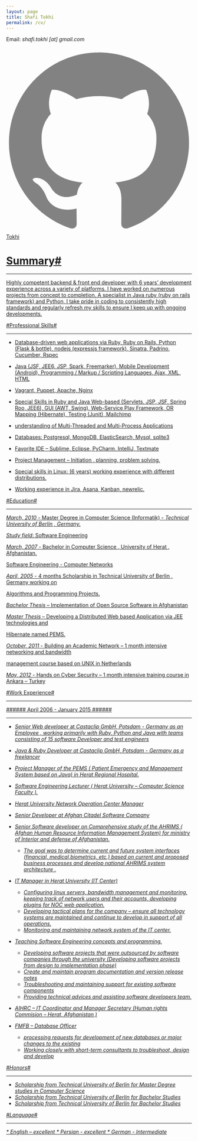 ```yaml
---
layout: page
title: Shafi Tokhi
permalink: /cv/
---
```


Email: <em>shafi.tokhi [at] gmail.com</em>


<a href="https://github.com/{{ site.github_username }}">
              <span class="icon  icon--github">
                <svg viewBox="0 0 16 16">
                  <path fill="#828282" d="M7.999,0.431c-4.285,0-7.76,3.474-7.76,7.761 c0,3.428,2.223,6.337,5.307,7.363c0.388,0.071,0.53-0.168,0.53-0.374c0-0.184-0.007-0.672-0.01-1.32 c-2.159,0.469-2.614-1.04-2.614-1.04c-0.353-0.896-0.862-1.135-0.862-1.135c-0.705-0.481,0.053-0.472,0.053-0.472 c0.779,0.055,1.189,0.8,1.189,0.8c0.692,1.186,1.816,0.843,2.258,0.645c0.071-0.502,0.271-0.843,0.493-1.037 C4.86,11.425,3.049,10.76,3.049,7.786c0-0.847,0.302-1.54,0.799-2.082C3.768,5.507,3.501,4.718,3.924,3.65 c0,0,0.652-0.209,2.134,0.796C6.677,4.273,7.34,4.187,8,4.184c0.659,0.003,1.323,0.089,1.943,0.261 c1.482-1.004,2.132-0.796,2.132-0.796c0.423,1.068,0.157,1.857,0.077,2.054c0.497,0.542,0.798,1.235,0.798,2.082 c0,2.981-1.814,3.637-3.543,3.829c0.279,0.24,0.527,0.713,0.527,1.437c0,1.037-0.01,1.874-0.01,2.129 c0,0.208,0.14,0.449,0.534,0.373c3.081-1.028,5.302-3.935,5.302-7.362C15.76,3.906,12.285,0.431,7.999,0.431z"/>
                </svg>
             </span>  Tokhi



          

# Summary#

<hr>
Highly competent backend & front end developer with 6 years’ development experience across a variety of platforms. I have worked on numerous projects from concept to completion. A specialist in Java ruby (ruby on rails framework) and Python, I take pride in coding to consistently high standards and regularly refresh my skills to ensure I keep up with ongoing developments.
<br>


#Professional Skills#

<hr>

* Database-driven web applications via Ruby, Ruby on Rails, Python (Flask & bottle), nodejs (expressjs framework), Sinatra, Padrino, Cucumber, Rspec
* Java (JSF, JEE6, JSP, Spark, Freemarker), Mobile Development (Android), Programming / Markup / Scripting Languages, Ajax, XML, HTML
* Vagrant, Puppet, Apache, Nginx

* Special Skills in Ruby and Java  Web-based (Servlets, JSP, JSF, Spring Roo, JEE6), GUI (AWT, Swing), Web-Service Play Framework, OR Mapping (Hibernate), Testing (Junit), Mailchimp

* understanding of Multi-Threaded and Multi-Process Applications

* Databases: Postgresql, MongoDB, ElasticSearch, Mysql, sqlite3

* Favorite IDE – Sublime, Eclipse, PyCharm, IntelliJ, Textmate

* Project Management – Initiation , planning, problem solving.

* Special skills in Linux: (6 years) working experience with different distributions.

* Working experience in Jira, Asana, Kanban, newrelic.


#Education#
<hr>

<em>March, 2010</em> - Master Degree in Computer Science (Informatik) - _Technical University of Berlin , Germany._

<em>Study field</em>: Software Engineering

<em>March, 2007</em> - Bachelor in Computer Science , University of Herat , Afghanistan.

Software Engineering - Computer Networks 

<em>April, 2005</em> - 4 months Scholarship in Technical University of Berlin , Germany working on 

Algorithms and Programming Projects.

<em>Bachelor Thesis</em> – Implementation of Open Source Software in Afghanistan

<em>Master Thesis</em> – Developing a Distributed Web based Application via JEE technologies and 

Hibernate named PEMS.

<em>October, 2011</em> - Building an Academic Network – 1 month intensive networking and bandwidth 

management course based on UNIX in Netherlands

<em>May, 2012</em> - Hands on Cyber Security – 1 month intensive training course in Ankara – Turkey

#Work Experience#
<hr>
###### April 2006 - January 2015 ######
<hr>

* _Senior Web developer_ at <em>Castaclip GmbH, Potsdam - Germany<em> as an Employee , working primarily with Ruby, Python and Java with teams consisting of 15 software Developer and test engineers
* _Java & Ruby Developer_ at <em>Castaclip GmbH, Potsdam - Germany<em> as a freelancer
* Project Manager of the PEMS ( Patient Emergency and Management System based on Java) in Herat Regional Hospital.
* Software Engineering Lecturer ( Herat University – Computer Science Faculty ).
* Herat University Network Operation Center Manager
* Senior Developer at Afghan Citadel Software Company 
* Senior Software developer on Comprehensive study of the AHRIMS ( Afghan Human Resource Information Management System) for ministry of Interior and defense of Afghanistan. 
  * The goal was to determine current and future system interfaces (financial, medical,biometrics, etc.) based on current and proposed business processes and develop national AHRIMS system architecture .
 
* IT Manager in Herat University (IT Center)
  * Configuring linux servers, bandwidth management and monitoring, keeping track of network users and their accounts, developing plugins for NOC web application.
  * Developing tactical plans for the company – ensure all technology systems are maintained and continue to develop in support of all operations.
  * Monitoring and maintaining network system of the IT center. 
  
* Teaching Software Engineering concepts and programming.
  * Developing software projects that were outsourced by software companies through the university (Developing software projects from design to implementation phase)
  * Create and maintain program documentation and version release notes
  * Troubleshooting and maintaining support for existing software components
  * Providing technical advices and assisting software developers team.

* AIHRC – IT Coordinator and Manager Secretary (Human rights Commision – Herat, Afghanistan )

* FMFB – Database Officer
  * processing requests for development of new databases or major changes to the existing 
  * Working closely with short-term consultants to troubleshoot, design and develop 

#Honors#
<hr>

* Scholarship from Technical University of Berlin for Master Degree studies in Computer Science
* Scholarship from Technical University of Berlin for Bachelor Studies
* Scholarship from Technical University of Berlin for Bachelor Studies

#Language#
<hr>
* English – excellent 
* Persian - excellent
* German - Intermediate
